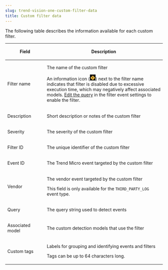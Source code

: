 ```yaml
---
slug: trend-vision-one-custom-filter-data
title: Custom filter data
---
```


The following table describes the information available for each custom filter.

<table>
<colgroup>
<col style="width: 25%" />
<col style="width: 75%" />
</colgroup>
<thead>
<tr>
<th><p>Field</p></th>
<th><p>Description</p></th>
</tr>
</thead>
<tbody>
<tr>
<td><p>Filter name</p></td>
<td><p>The name of the custom filter</p>
<p>An information icon (<img src="./images/disabled=6e5bd66a-4b63-4096-867e-128dce2c0ebf.webp" />) next to the filter name indicates that filter is disabled due to excessive execution time, which may negatively affect associated models. <a href="trend-vision-one-creating-custom-filter">Edit the query</a> in the filter event settings to enable the filter.</p></td>
</tr>
<tr>
<td><p>Description</p></td>
<td><p>Short description or notes of the custom filter</p></td>
</tr>
<tr>
<td><p>Severity</p></td>
<td><p>The severity of the custom filter</p></td>
</tr>
<tr>
<td><p>Filter ID</p></td>
<td><p>The unique identifier of the custom filter</p></td>
</tr>
<tr>
<td><p>Event ID</p></td>
<td><p>The Trend Micro event targeted by the custom filter</p></td>
</tr>
<tr>
<td><p>Vendor</p></td>
<td><p>The vendor event targeted by the custom filter</p>
<p>This field is only available for the <code>THIRD_PARTY_LOG</code> event type.</p></td>
</tr>
<tr>
<td><p>Query</p></td>
<td><p>The query string used to detect events</p></td>
</tr>
<tr>
<td><p>Associated model</p></td>
<td><p>The custom detection models that use the filter</p></td>
</tr>
<tr>
<td><p>Custom tags</p></td>
<td><p>Labels for grouping and identifying events and filters</p>
<p>Tags can be up to 64 characters long.</p></td>
</tr>
</tbody>
</table>
